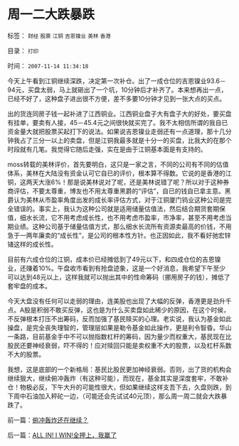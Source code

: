 # 周一二大跌暴跌

标签： `财经` `股票` `江铜` `吉恩镍业` `美林` `香港` 

目录： `打印`

时间： `2007-11-14 11:34:18`

今天上午看到江铜继续深跌，决定第一次补仓。出了一成仓位的吉恩镍业93.6－94元，买盘太弱，马上就砸出了一个坑，10分钟后才补齐了。本来想再出一点，已经不好了，这种盘子进出很不方便，差不多要10分钟才见到一张大点的买点。

出的货连同房子钱一起补进了江西铜业。江西铜业盘子大有盘子大的好处，要买盘有挂单，要卖有人接，45－45.4元之间很快就买完了。我不太相信所谓的我自已资金量大就把股票买起打下的说法。如果说吉恩镍业走弱还有一点道理，那十几分钟我占了三分一以上的卖盘，但是江铜我最多就是十分一的买盘，比我大的在那个时段就有几笔。我觉得它随后走强，实在是由于江铜基本面是有支持的。

moss转载的美林评价，首先要明白，这只是一家之言，不同的公司有不同的估值体系，美林在大陆没有资金认可它自已的评价，根本算不得数。它说的是香港的江铜，这两天大涨6%！那是说美林说对了呢，还是美林说错了呢？所以对于这种券商评估，不要太尊重，博友也不用太尊重黑爵的“评估”，自已的钱自已拿主意。黑爵认为美林从市盈率角度出发的成长率评估方式，对于江铜厦门钨业这种公司是完全错误的。事实上，我认为这种公司就是适用储量估值法，然后结合期货套期保值，细水长流，它不用考虑成长性，也不用考虑市盈率，市净率，甚至不用考虑当期业绩。这种公司基于储量估值方式，那么细水长流所有资源卖最高的价钱，不用急于一两年廉卖的“成长性”，是公司的根本性方针。也正因如此，我不看好驰宏锌锗这样的成长性。

目前有六成仓位的江铜，成本价已经摊低到了49元以下，和四成仓位的吉恩镍业，还赚着10%。午盘收市看到有抢盘迹象，这是一个好消息，我希望下午至少可以达到48元以上，这样我就可以抛出其中的性命筹码（挪用房子的钱），摊低了套牢盘的成本。

今天大盘没有任何可以走弱的理由，连美股也出现了大幅的反弹，香港更是劲升千点。A股是积弱不敢买反弹，这也是为什么买卖盘如此稀少的原因，在这个时侯，不反弹根本打压不出筹码，反而加强了基民赎买的心理。老实说，我认为基金如此操盘，是完全丧失理智的，管理层如果是勒令基金如此操作，更是利令智昏。华山一条路，目前基金手中不可以抛指数杠杆的筹码，因为量少而权重大，基民现在比股民还要神经衰弱，吓不得的！应对赎回只能是卖权重不大的股票，以及杠杆系数不大的股票。

我想，这是底部的一个新格局：基民比股民更加神经衰弱。否则，出了货的机构会继续狠大，继续俯冲轰炸（有这种可能），而现在，基金其实是深度套牢，不敢补仓！物极必反，下午大升的可能性很大，但如果继续这样支吾下去，久盘则跌，到下周中石油加入秤砣一边，（可能还会先试试40元顶），那么周一周二就会大跌暴跌了。



前一篇：[俯冲轰炸还在继续？](../../../2007/11/13/俯冲轰炸还在继续？.md)

后一篇：[ALL&nbsp;IN!&nbsp;I&nbsp;WIN!全押上，我赢了](../../../2007/11/14/ALL&nbsp;IN!&nbsp;I&nbsp;WIN!全押上，我赢了.md)